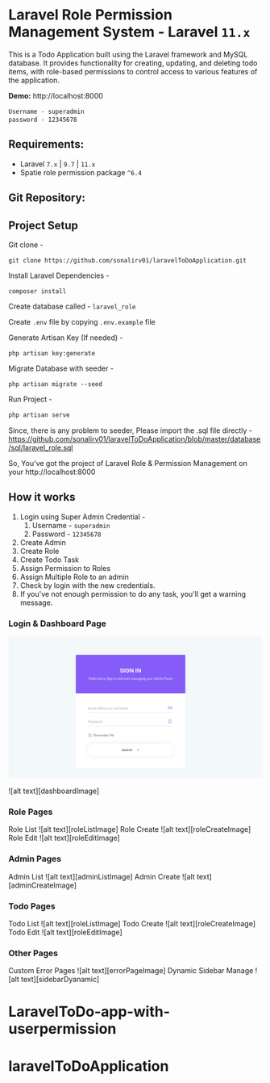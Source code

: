 # Laravel Role Permission Management System - Laravel `11.x`

This is a Todo Application built using the Laravel framework and MySQL database. It provides functionality for creating, updating, and deleting todo items, with role-based permissions to control access to various features of the application.



**Demo:** http://localhost:8000
```
Username - superadmin
password - 12345678
```

## Requirements:
- Laravel `7.x` | `9.7` | `11.x`
- Spatie role permission package  `^6.4`

## Git Repository:

## Project Setup
Git clone -
```console
git clone https://github.com/sonalirv01/laravelToDoApplication.git
```

Install Laravel Dependencies -
```console
composer install
```

Create database called - `laravel_role`

Create `.env` file by copying `.env.example` file

Generate Artisan Key (If needed) -
```console
php artisan key:generate
```

Migrate Database with seeder -
```console
php artisan migrate --seed
```

Run Project -
```php
php artisan serve
```

Since, there is any problem to seeder, Please import the .sql file directly - https://github.com/sonalirv01/laravelToDoApplication/blob/master/database/sql/laravel_role.sql

So, You've got the project of Laravel Role & Permission Management on your http://localhost:8000

## How it works
1. Login using Super Admin Credential -
    1. Username - `superadmin`
    1. Password - `12345678`
2. Create Admin
3. Create Role
4. Create Todo Task
5. Assign Permission to Roles
6. Assign Multiple Role to an admin
7. Check by login with the new credentials.
8. If you've not enough permission to do any task, you'll get a warning message.


### Login & Dashboard Page
![alt text](public/backend/assets/images/overview-img/login-page.png)


![alt text][dashboardImage]

### Role Pages
Role List
![alt text][roleListImage]
Role Create
![alt text][roleCreateImage]
Role Edit
![alt text][roleEditImage]

### Admin Pages
Admin List
![alt text][adminListImage]
Admin Create
![alt text][adminCreateImage]

### Todo Pages
Todo List
![alt text][roleListImage]
Todo Create
![alt text][roleCreateImage]
Todo Edit
![alt text][roleEditImage]

### Other Pages
Custom Error Pages
![alt text][errorPageImage]
Dynamic Sidebar Manage
![alt text][sidebarDyanamic]



# LaravelToDo-app-with-userpermission
# laravelToDoApplication
